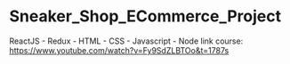 # Sneaker_Shop_ECommerce_Project

ReactJS - Redux - HTML - CSS - Javascript - Node
link course: https://www.youtube.com/watch?v=Fy9SdZLBTOo&t=1787s
